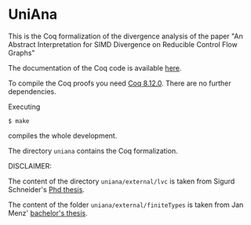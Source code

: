 # UniAna
This is the Coq formalization of the divergence analysis of the paper "An Abstract Interpretation for SIMD Divergence on
Reducible Control Flow Graphs"

The documentation of the Coq code is available [here](http://compilers.cs.uni-saarland.de/projects/uniana/toc.html).

To compile the Coq proofs you need [Coq 8.12.0](https://github.com/coq/coq/releases/tag/V8.12.0).
There are no further dependencies.

Executing
```
$ make
```
compiles the whole development.

The directory ```uniana``` contains the Coq formalization.

DISCLAIMER:

The content of the directory ```uniana/external/lvc``` is taken from Sigurd Schneider's [Phd thesis](https://github.com/sigurdschneider/lvc).

The content of the folder ```uniana/external/finiteTypes``` is taken from Jan Menz' [bachelor's thesis](https://www.ps.uni-saarland.de/~menz/bachelor.php).



